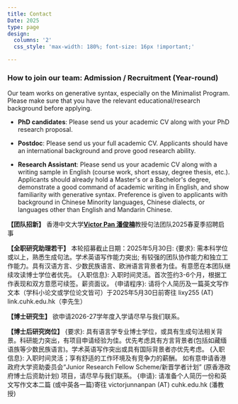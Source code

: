 ```yaml
---
title: Contact
Date: 2025
type: page
design:
  columns: '2' 
  css_style: 'max-width: 180%; font-size: 16px !important;'

---
```


### How to join our team: Admission / Recruitment (Year-round)

Our team works on generative syntax, especially on the Minimalist Program. Please make sure that you have the relevant educational/research background before applying.

- **PhD candidates**: Please send us your academic CV along with your PhD research proposal.

- **Postdoc**: Please send us your full academic CV. Applicants should have an international background and prove good research ability.

- **Research Assistant**: Please send us your academic CV along with a writing sample in English (course work, short essay, degree thesis, etc.). Applicants should already hold a Master's or a Bachelor's degree, demonstrate a good command of academic writing in English, and show familiarity with generative syntax. Preference is given to applicants with background in Chinese Minority languages, Chinese dialects, or languages other than English and Mandarin Chinese.


**【团队招新】** 香港中文大学[**Victor Pan 潘俊楠**](https://ling.cuhk.edu.hk/people/faculty-linguistics/pan-victor-junnan-personal-website/)教授句法团队2025春夏季招聘启事

**【全职研究助理若干】** 本轮招募截止日期：2025年5月30日:
{要求}: 需本科学位或以上，熟悉生成句法。学术英语写作能力突出; 有较强的团队协作能力和独立工作能力。具有汉语方言、少数民族语言、欧洲语言背景者为佳。有意愿在本团队继续攻读博士学位者优先。
{入职信息}: 入职时间灵活。首次签约3-6个月，根据工作表现和双方意愿可续签。薪资面议。
{申请程序}: 请将个人简历及一篇英文写作文本（学科小论文或学位论文皆可）于2025年5月30日前寄往 lixy255 (AT) link.cuhk.edu.hk（李先生）

**【博士研究生】** 欲申请2026-27学年度入学请尽早与我们联系。

**【博士后研究岗位】**
{要求}: 具有语言学专业博士学位，或具有生成句法相关背景。科研能力突出，有项目申请经验为佳。优先考虑具有方言背景者(包括如藏缅语族等少数民族语言)。学术英语写作突出或具有国际背景者亦优先考虑。
{入职信息}: 入职时间灵活；享有舒适的工作环境及有竞争力的薪酬。 如有意申请香港政府大学资助委员会“Junior Research Fellow Scheme/新晋学者计划” (原香港政府博士后资助计划) 项目，请尽早与我们联系。
{申请}: 请准备个人简历一份和英文写作文本二篇 (或中英各一篇)寄往 victorjunnanpan (AT) cuhk.edu.hk (潘教授)


